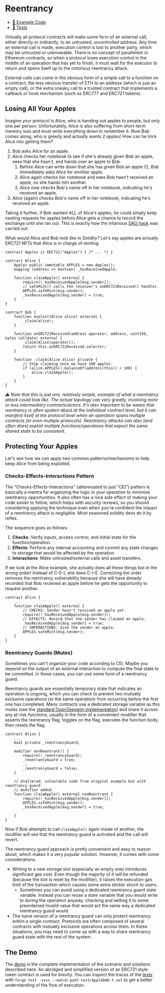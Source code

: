 # Reentrancy

- [📜 Example Code](./AppleDAO.sol)
- [🐞 Tests](../../test/AppleDAO.t.sol)

Virtually all protocol contracts will make some form of an external call, either directly or indirectly, to an untrusted, uncontrolled address. Any time an external call is made, execution control is lost to another party, which may be untrusted or unknowable. There is no concept of parallelism in Ethereum contracts, so when a protocol loses execution control in the middle of an operation that has yet to finish, it must wait for the executor to return and opens itself up to the notorious reentrancy attack.

External calls can come in the obvious form of a simple call to a function on a contract, the less obvious transfer of ETH to an address (which is just an empty call), or the extra sneaky call to a trusted contract that implements a callback or hook mechanism (such as ERC777 and ERC721 tokens).

## Losing All Your Apples

Imagine your protocol is Alice, who is handing out apples to people, but only one per person. Unfortunately, Alice is also suffering from short-term memory loss and must write everything down to remember it. Now Bob comes along, who is greedy and actually wants *2 apples*! How can he trick Alice into getting them?

1. Bob asks Alice for an apple.
2. Alice checks her notebook to see if she's already given Bob an apple, sees that she hasn't, and hands over an apple to Bob.
    1. Before Alice can write down that she has given Bob an apple (!), Bob immediately asks Alice for another apple.
    2. Alice again checks her notebook and sees Bob hasn't received an apple, so she hands him another.
    3. Alice now checks Bob's name off in her notebook, indicating he's received an apple.
3. Alice (again) checks Bob's name off in her notebook, indicating he's received an apple.

Taking it further, if Bob wanted ALL of Alice's apples, he could simply keep nesting requests for apples before Alice gets a chance to record the exchange until she ran out. This is exactly how the infamous [DAO hack](https://www.immunebytes.com/blog/an-insight-into-the-dao-attack/) was carried out.

What would Alice and Bob look like in Solidity? Let's say apples are actually ERC721 NFTs that Alice is in charge of minting.

```solidity
contract Apples is ERC721("Apples") { /* ... */ }

contract Alice {
    Apples public immutable APPLES = new Apples();
    mapping (address => boolean) _hasReceivedApple;

    function claimApple() external {
        require(!_hasReceivedApple[msg.sender]);
        // safeMint() calls the receiver's onERC721Received() handler. 
        APPLES.safeMint(msg.sender);
        _hasReceivedApple[msg.sender] = true;
    }
}

contract Bob {
    function exploit(Alice alice) external {
        _claim(alice);
    }

    function onERC721Received(address operator, address, uint256, bytes calldata) external {
        _claim(Alice(operator));
        return this.onERC721Received.selector;
    }

    function _claim(Alice alice) private {
        // Stop claiming once we have 100 apples.
        if (alice.APPLES().balanceOf(address(this)) < 100) {
            alice.claimApple();
        }    
    }
}

```

*⚠️ Note that this is just one, relatively simple, example of what a reentrancy attack could look like. The actual topology can vary greatly, involving more or less intermediary contracts/actors. It's also important to be aware that reentrancy is often spoken about at the individual contract level, but it can manifest itself at the protocol level when an operation spans multiple contracts (or even multiple protocols). Reentrancy attacks can also (and often does) exploit multiple functions/operations that expect the same shared state to be consistent.*


## Protecting Your Apples

Let's see how we can apply two common patterns/mechanisms to help keep Alice from being exploited.

### Checks-Effects-Interactions Pattern
The "Checks-Effects-Interactions" (abbreviated to just "CEI") pattern is basically a mantra for organizing the logic in your operation to minimize reentrancy opportunities. It also often has a nice side effect of making your code easier to follow, which helps with security reviews, so you should considering applying the technique even when you're confident the impact of a reentrancy attack is negligible. Most seasoned solidity devs do it by reflex.

The sequence goes as follows:

1. **Checks**: Verify inputs, access control, and initial state for the function/operation.
2. **Effects**: Perform any internal accounting and commit any state changes to storage that would be affected by the operation.
3. **Interactions**: Make untrusted/external calls and asset transfers.

If we look at the Alice example, she actually does all these things but in the wrong order! Instead of C-E-I, she does C-I-E. Correcting the order removes the reentrancy vulnerability because she will have already recorded that Bob received an apple before he gets the opportunity to request another.

```solidity
contract Alice {
    ...
    function claimApple() external {
        // CHECKS: Sender hasn't received an apple yet.
        require(!_hasReceivedApple[msg.sender]);
        // EFFECTS: Record that the sender has claimed an apple.
        _hasReceivedApple[msg.sender] = true;
        // INTERACTIONS: Give the sender an apple.
        APPLES.safeMint(msg.sender);
    }
}

```

### Reentrancy Guards (Mutex)
Sometimes you can't organize your code according to CEI. Maybe you depend on the output of an external interaction to compute the final state to be committed. In these cases, you can use some form of a reentrancy guard.

Reentrancy guards are essentially temporary state that indicates an operation is ongoing, which you can check to prevent two mutually exclusive operations (or the same operation) from occurring before the first one has completed. Many contracts use a dedicated storage variable as this mutex (see the [standard OpenZeppelin implementation](https://docs.openzeppelin.com/contracts/4.x/api/security#ReentrancyGuard)) and share it across any at-risk functions, usually in the form of a convenient modifier that asserts the reentrancy flag, toggles on the flag, executes the function body, then resets the flag.


```solidity
contract Alice {
    ...
    bool private _reentrancyGuard;

    modifier nonReentrant() {
        require(!_reentrancyGuard);
        _reentrancyGuard = true;
        _;
        _reentrancyGuard = false;
    }

    // Unaltered, vulnerable code from original example but with reentrancy guard
    // modifier added.
    function claimApple() external nonReentrant {
        require(!_hasReceivedApple[msg.sender]);
        APPLES.safeMint(msg.sender);
        _hasReceivedApple[msg.sender] = true;

    }
}
```

Now if Bob attempts to call `claimApple()` again inside of another, the modifier will see that the reentrancy guard is activated and the call will revert.

The reentrancy guard approach is pretty convenient and easy to reason about, which makes it a very popular solution. However, it comes with some considerations.

- Writing to a new storage slot (especially an empty one) introduces significant gas cost. Even though the majority of it will be refunded (because the slot is reset by the modifier), it raises the execution gas limit of the transaction which causes some extra sticker shock to users.
    - Sometimes you can avoid using a dedicated reentrancy guard state variable. Instead you can reuse a state variable that you would write to during the operation anyway, checking and setting it to some preordained invalid value that would act the same way a dedicated reentrancy guard would.
- The naive version of a reentrancy guard can only protect reentrancy within a single contract. Protocols are often composed of several contracts with mutually exclusive operations across them. In these situations, you may need to come up with a way to share reentrancy guard state with the rest of the system.

## The Demo
The [demo](./AppleDAO.sol) is the complete implementation of the scenario and solutions described here. An abridged and simplified version of an ERC721 style token contract is used for brevity. You can inspect the traces of the [tests](.../../test/AppleDAO.t.sol) with `forge test -vvvv --match-path test/AppleDAO.t.sol` to get a better understanding of the flow of execution.
